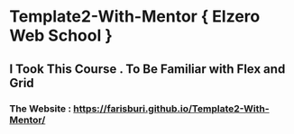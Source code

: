 # Template2-With-Mentor { Elzero Web School } 
## I Took This Course . To Be Familiar with Flex and Grid  
### The Website : https://farisburi.github.io/Template2-With-Mentor/
